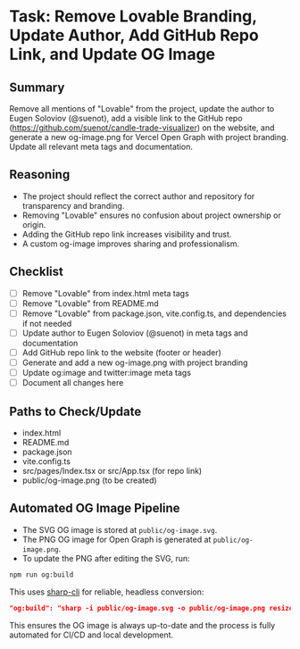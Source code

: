 # Task: Remove Lovable Branding, Update Author, Add GitHub Repo Link, and Update OG Image

## Summary
Remove all mentions of "Lovable" from the project, update the author to Eugen Soloviov (@suenot), add a visible link to the GitHub repo (https://github.com/suenot/candle-trade-visualizer) on the website, and generate a new og-image.png for Vercel Open Graph with project branding. Update all relevant meta tags and documentation.

## Reasoning
- The project should reflect the correct author and repository for transparency and branding.
- Removing "Lovable" ensures no confusion about project ownership or origin.
- Adding the GitHub repo link increases visibility and trust.
- A custom og-image improves sharing and professionalism.

## Checklist
- [ ] Remove "Lovable" from index.html meta tags
- [ ] Remove "Lovable" from README.md
- [ ] Remove "Lovable" from package.json, vite.config.ts, and dependencies if not needed
- [ ] Update author to Eugen Soloviov (@suenot) in meta tags and documentation
- [ ] Add GitHub repo link to the website (footer or header)
- [ ] Generate and add a new og-image.png with project branding
- [ ] Update og:image and twitter:image meta tags
- [ ] Document all changes here

## Paths to Check/Update
- index.html
- README.md
- package.json
- vite.config.ts
- src/pages/Index.tsx or src/App.tsx (for repo link)
- public/og-image.png (to be created)

## Automated OG Image Pipeline

- The SVG OG image is stored at `public/og-image.svg`.
- The PNG OG image for Open Graph is generated at `public/og-image.png`.
- To update the PNG after editing the SVG, run:

```sh
npm run og:build
```

This uses [sharp-cli](https://github.com/lovell/sharp-cli) for reliable, headless conversion:

```json
"og:build": "sharp -i public/og-image.svg -o public/og-image.png resize 1200 630"
```

This ensures the OG image is always up-to-date and the process is fully automated for CI/CD and local development. 